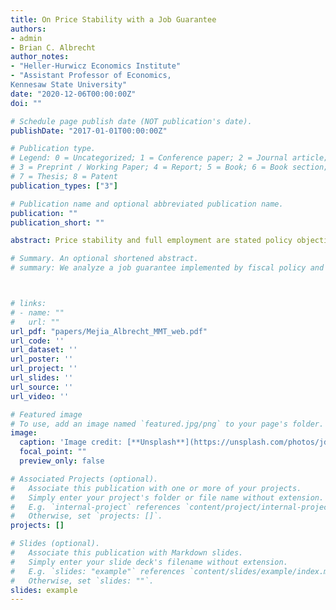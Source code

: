 ```yaml
---
title: On Price Stability with a Job Guarantee
authors:
- admin
- Brian C. Albrecht
author_notes:
- "Heller-Hurwicz Economics Institute"
- "Assistant Professor of Economics,
Kennesaw State University"
date: "2020-12-06T00:00:00Z"
doi: ""

# Schedule page publish date (NOT publication's date).
publishDate: "2017-01-01T00:00:00Z"

# Publication type.
# Legend: 0 = Uncategorized; 1 = Conference paper; 2 = Journal article;
# 3 = Preprint / Working Paper; 4 = Report; 5 = Book; 6 = Book section;
# 7 = Thesis; 8 = Patent
publication_types: ["3"]

# Publication name and optional abbreviated publication name.
publication: ""
publication_short: ""

abstract: Price stability and full employment are stated policy objectives for many economists, especially economists who subscribe to Modern Money Theory (MMT). To achieve both goals, MMT economists argue for instituting a federal job guarantee program, which they argue would help anchor overall prices. We examine whether this proposal would achieve price stability by extending a benchmark model of time inconsistency to include a job guarantee program. We show that a job guarantee program implemented through fiscal policy is incompatible with stable prices and would generate inflation. With discretion, policymakers have an incentive to target a smaller quantity of job guarantee workers than is consistent with stable prices. We compare this program to a similar proposal, a labor standard under monetary policy, and argue that the MMT proposal would result in worse price stability because of political incentives and informational constraints on policymakers.

# Summary. An optional shortened abstract.
# summary: We analyze a job guarantee implemented by fiscal policy and find that an inflation bias would emerge. We compare this to a similar proposal, a labor standard under monetary policy, and find that the labor standard would be a superior rule for monetary and price stability.



# links:
# - name: ""
#   url: ""
url_pdf: "papers/Mejia_Albrecht_MMT_web.pdf"
url_code: ''
url_dataset: ''
url_poster: ''
url_project: ''
url_slides: ''
url_source: ''
url_video: ''

# Featured image
# To use, add an image named `featured.jpg/png` to your page's folder. 
image:
  caption: 'Image credit: [**Unsplash**](https://unsplash.com/photos/jdD8gXaTZsc)'
  focal_point: ""
  preview_only: false

# Associated Projects (optional).
#   Associate this publication with one or more of your projects.
#   Simply enter your project's folder or file name without extension.
#   E.g. `internal-project` references `content/project/internal-project/index.md`.
#   Otherwise, set `projects: []`.
projects: []

# Slides (optional).
#   Associate this publication with Markdown slides.
#   Simply enter your slide deck's filename without extension.
#   E.g. `slides: "example"` references `content/slides/example/index.md`.
#   Otherwise, set `slides: ""`.
slides: example
---
```


